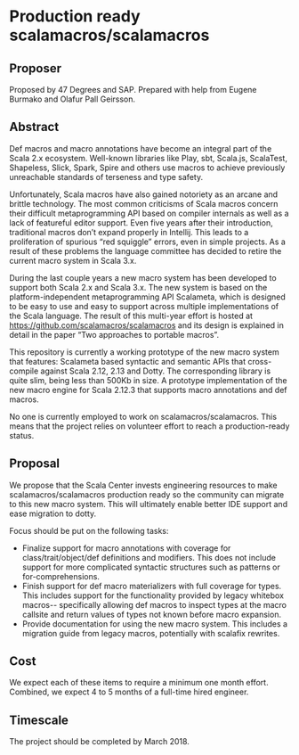 # Production ready scalamacros/scalamacros

## Proposer

Proposed by 47 Degrees and SAP. Prepared with help from Eugene Burmako and Olafur Pall Geirsson.

## Abstract

Def macros and macro annotations have become an integral part of the Scala 2.x ecosystem. Well-known libraries like Play, sbt, Scala.js, ScalaTest, Shapeless, Slick, Spark, Spire and others use macros to achieve previously unreachable standards of terseness and type safety.

Unfortunately, Scala macros have also gained notoriety as an arcane and brittle technology. The most common criticisms of Scala macros concern their difficult metaprogramming API based on compiler internals as well as a lack of featureful editor support. Even five years after their introduction, traditional macros don’t expand properly in Intellij. This leads to a proliferation of spurious “red squiggle” errors, even in simple projects. As a result of these problems the language committee has decided to retire the current macro system in Scala 3.x.

During the last couple years a new macro system has been developed to support both Scala 2.x and Scala 3.x. The new system is based on the platform-independent metaprogramming API Scalameta, which is designed to be easy to use and easy to support across multiple implementations of the Scala language. The result of this multi-year effort is hosted at https://github.com/scalamacros/scalamacros and its design is explained in detail in the paper  “Two approaches to portable macros”.

This repository is currently a working prototype of the new macro system that features:
Scalameta based syntactic and semantic APIs that cross-compile against Scala 2.12, 2.13 and Dotty. The corresponding library is quite slim, being less than 500Kb in size.
A prototype implementation of the new macro engine for Scala 2.12.3 that supports macro annotations and def macros.

No one is currently employed to work on scalamacros/scalamacros. This means that the project relies on volunteer effort to reach a production-ready status.

## Proposal

We propose that the Scala Center invests engineering resources to make scalamacros/scalamacros production ready so the community can migrate to this new macro system. This will ultimately enable better IDE support and ease migration to dotty.

Focus should be put on the following tasks:

- Finalize support for macro annotations with coverage for class/trait/object/def definitions and modifiers. This does not include support for more complicated syntactic structures such as patterns or for-comprehensions.
- Finish support for def macro materializers with full coverage for types. This includes support for the functionality provided by legacy whitebox macros-- specifically allowing def macros to inspect types at the macro callsite and return values of types not known before macro expansion.
- Provide documentation for using the new macro system. This includes a migration guide from legacy macros, potentially with scalafix rewrites.


## Cost

We expect each of these items to require a minimum one month effort. Combined, we expect 4 to 5 months of a full-time hired engineer.

## Timescale

The project should be completed by March 2018.
